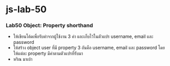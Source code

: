 # js-lab-50
### Lab50 Object: Property shorthand
- ให้เขียนโค้ดเพื่อรับค่าจากผู้ใช้งาน 3 ค่า และเก็บไว้ในตัวแปร username, email และ password
- ให้สร้าง object user ที่มี property 3 อันคือ username, email และ password โดยให้แต่ละ property มีค่าตามตัวแปรที่รับมา
- หริณ มาเบ้า
